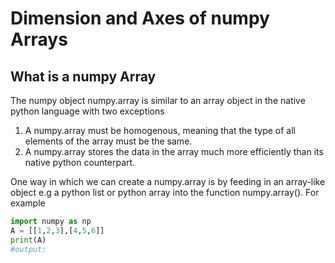 # Dimension and Axes of numpy Arrays

## What is a numpy Array

The numpy object numpy.array is similar to an array object in the native python language with two exceptions
1. A numpy.array must be homogenous, meaning that the type of all elements of the array must be the same.
2. A numpy.array stores the data in the array much more efficiently than its native python counterpart. 

One way in which we can create a numpy.array is by feeding in an array-like object e.g a python list or python array into the function 
numpy.array(). For example

```python
import numpy as np
A = [[1,2,3],[4,5,6]]
print(A)
#output: 
```
